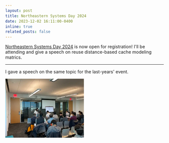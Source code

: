 ```yaml
---
layout: post
title: Northeastern Systems Day 2024 
date: 2023-12-02 16:11:00-0400
inline: true
related_posts: false
---
```


<a href="https://khoury-srg.github.io/Northeastern-Systems-Day-2024/">Northeastern Systems Day 2024</a>  is now open for registration! I'll be attending and give a speech on reuse distance-based cache modeling matrics.
[](_posts/system_day.md)

***
I gave a speech on the same topic for the last-years' event.
<br/> 

<img src="assets/img/Sysday_23.webp" align="left" width="250" style="display: block;"/>

